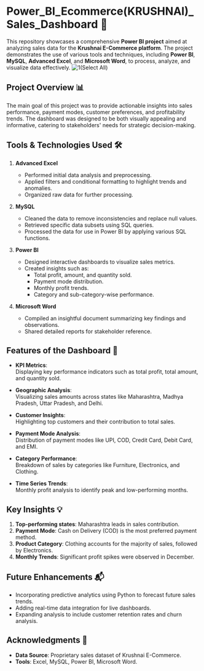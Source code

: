 # Power_BI_Ecommerce(KRUSHNAI)_Sales_Dashboard 🎯

This repository showcases a comprehensive **Power BI project** aimed at analyzing sales data for the **Krushnai E-Commerce platform**. The project demonstrates the use of various tools and techniques, including **Power BI**, **MySQL**, **Advanced Excel**, and **Microsoft Word**, to process, analyze, and visualize data effectively.
![1(Select All)](https://github.com/user-attachments/assets/2a85c345-6557-4dfa-9f7a-1e6c97a017fe)


## Project Overview 📊

The main goal of this project was to provide actionable insights into sales performance, payment modes, customer preferences, and profitability trends. The dashboard was designed to be both visually appealing and informative, catering to stakeholders' needs for strategic decision-making.

## Tools & Technologies Used 🛠

1. **Advanced Excel**  
   - Performed initial data analysis and preprocessing.
   - Applied filters and conditional formatting to highlight trends and anomalies.
   - Organized raw data for further processing.

2. **MySQL**  
   - Cleaned the data to remove inconsistencies and replace null values.
   - Retrieved specific data subsets using SQL queries.
   - Processed the data for use in Power BI by applying various SQL functions.

3. **Power BI**  
   - Designed interactive dashboards to visualize sales metrics.
   - Created insights such as:
     - Total profit, amount, and quantity sold.
     - Payment mode distribution.
     - Monthly profit trends.
     - Category and sub-category-wise performance.

4. **Microsoft Word**  
   - Compiled an insightful document summarizing key findings and observations.
   - Shared detailed reports for stakeholder reference.

## Features of the Dashboard 🚀

- **KPI Metrics**:  
  Displaying key performance indicators such as total profit, total amount, and quantity sold.

- **Geographic Analysis**:  
  Visualizing sales amounts across states like Maharashtra, Madhya Pradesh, Uttar Pradesh, and Delhi.

- **Customer Insights**:  
  Highlighting top customers and their contribution to total sales.

- **Payment Mode Analysis**:  
  Distribution of payment modes like UPI, COD, Credit Card, Debit Card, and EMI.

- **Category Performance**:  
  Breakdown of sales by categories like Furniture, Electronics, and Clothing.

- **Time Series Trends**:  
  Monthly profit analysis to identify peak and low-performing months.

## Key Insights 💡

1. **Top-performing states**: Maharashtra leads in sales contribution.
2. **Payment Mode**: Cash on Delivery (COD) is the most preferred payment method.
3. **Product Category**: Clothing accounts for the majority of sales, followed by Electronics.
4. **Monthly Trends**: Significant profit spikes were observed in December.

## Future Enhancements 📬

- Incorporating predictive analytics using Python to forecast future sales trends.
- Adding real-time data integration for live dashboards.
- Expanding analysis to include customer retention rates and churn analysis.

## Acknowledgments 🔗

- **Data Source**: Proprietary sales dataset of Krushnai E-Commerce.
- **Tools**: Excel, MySQL, Power BI, Microsoft Word.


